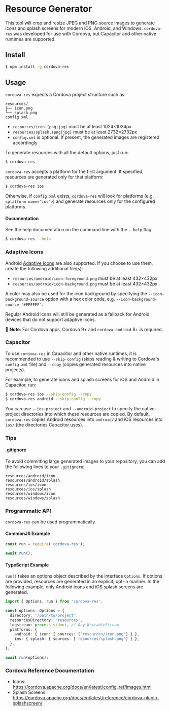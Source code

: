 # Resource Generator

This tool will crop and resize JPEG and PNG source images to generate icons and splash screens for modern iOS, Android, and Windows. `cordova-res` was developed for use with Cordova, but Capacitor and other native runtimes are supported.

## Install

```bash
$ npm install -g cordova-res
```

## Usage

`cordova-res` expects a Cordova project structure such as:

```
resources/
├── icon.png
└── splash.png
config.xml
```

* `resources/icon.(png|jpg)` must be at least 1024×1024px
* `resources/splash.(png|jpg)` must be at least 2732×2732px
* `config.xml` is optional. If present, the generated images are registered accordingly

To generate resources with all the default options, just run:

```bash
$ cordova-res
```

`cordova-res` accepts a platform for the first argument. If specified, resources are generated only for that platform:

```bash
$ cordova-res ios
```

Otherwise, if `config.xml` exists, `cordova-res` will look for platforms (e.g. `<platform name="ios">`) and generate resources only for the configured platforms.

#### Documentation

See the help documentation on the command line with the `--help` flag.

```bash
$ cordova-res --help
```

### Adaptive Icons

Android [Adaptive Icons](https://developer.android.com/guide/practices/ui_guidelines/icon_design_adaptive) are also supported. If you choose to use them, create the following additional file(s):

* `resources/android/icon-foreground.png` must be at least 432×432px
* `resources/android/icon-background.png` must be at least 432×432px

A color may also be used for the icon background by specifying the `--icon-background-source` option with a hex color code, e.g. `--icon-background-source '#FFFFFF'`.

Regular Android icons will still be generated as a fallback for Android devices that do not support adaptive icons.

:memo: **Note**: For Cordova apps, Cordova 9+ and `cordova-android` 8+ is required.

### Capacitor

To use `cordova-res` in Capacitor and other native runtimes, it is recommended to use `--skip-config` (skips reading & writing to Cordova's `config.xml` file) and `--copy` (copies generated resources into native projects).

For example, to generate icons and splash screens for iOS and Android in Capacitor, run:

```bash
$ cordova-res ios --skip-config --copy
$ cordova-res android --skip-config --copy
```

You can use `--ios-project` and `--android-project` to specify the native project directories into which these resources are copied. By default, `cordova-res` copies Android resources into `android/` and iOS resources into `ios/` (the directories Capacitor uses).

### Tips

#### .gitignore

To avoid committing large generated images to your repository, you can add the
following lines to your `.gitignore`:

```
resources/android/icon
resources/android/splash
resources/ios/icon
resources/ios/splash
resources/windows/icon
resources/windows/splash
```

### Programmatic API

`cordova-res` can be used programmatically.

#### CommonJS Example

```js
const run = require('cordova-res');

await run();
```

#### TypeScript Example

`run()` takes an options object described by the interface `Options`. If options are provided, resources are generated in an explicit, opt-in manner. In the following example, only Android icons and iOS splash screens are generated.

```ts
import { Options, run } from 'cordova-res';

const options: Options = {
  directory: '/path/to/project',
  resourcesDirectory: 'resources',
  logstream: process.stdout, // Any WritableStream
  platforms: {
    android: { icon: { sources: ['resources/icon.png'] } },
    ios: { splash: { sources: ['resources/splash.png'] } },
  },
};

await run(options);
```

### Cordova Reference Documentation

- Icons: https://cordova.apache.org/docs/en/latest/config_ref/images.html
- Splash Screens: https://cordova.apache.org/docs/en/latest/reference/cordova-plugin-splashscreen/
